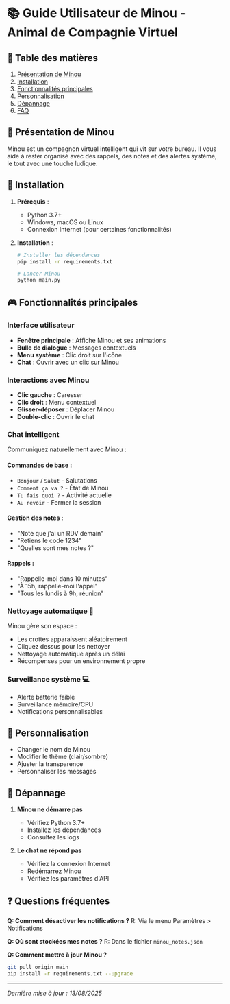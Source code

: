 # 📚 Guide Utilisateur de Minou - Animal de Compagnie Virtuel

## 🐾 Table des matières
1. [Présentation de Minou](#-présentation-de-minou)
2. [Installation](#-installation)
3. [Fonctionnalités principales](#-fonctionnalités-principales)
4. [Personnalisation](#-personnalisation)
5. [Dépannage](#-dépannage)
6. [FAQ](#-questions-fréquentes)

## 🌟 Présentation de Minou
Minou est un compagnon virtuel intelligent qui vit sur votre bureau. Il vous aide à rester organisé avec des rappels, des notes et des alertes système, le tout avec une touche ludique.

## 💾 Installation
1. **Prérequis** :
   - Python 3.7+
   - Windows, macOS ou Linux
   - Connexion Internet (pour certaines fonctionnalités)

2. **Installation** :
   ```bash
   # Installer les dépendances
   pip install -r requirements.txt
   
   # Lancer Minou
   python main.py
   ```

## 🎮 Fonctionnalités principales

### Interface utilisateur
- **Fenêtre principale** : Affiche Minou et ses animations
- **Bulle de dialogue** : Messages contextuels
- **Menu système** : Clic droit sur l'icône
- **Chat** : Ouvrir avec un clic sur Minou

### Interactions avec Minou
- **Clic gauche** : Caresser
- **Clic droit** : Menu contextuel
- **Glisser-déposer** : Déplacer Minou
- **Double-clic** : Ouvrir le chat

### Chat intelligent
Communiquez naturellement avec Minou :

#### Commandes de base :
- `Bonjour` / `Salut` - Salutations
- `Comment ça va ?` - État de Minou
- `Tu fais quoi ?` - Activité actuelle
- `Au revoir` - Fermer la session

#### Gestion des notes :
- "Note que j'ai un RDV demain"
- "Retiens le code 1234"
- "Quelles sont mes notes ?"

#### Rappels :
- "Rappelle-moi dans 10 minutes"
- "À 15h, rappelle-moi l'appel"
- "Tous les lundis à 9h, réunion"

### Nettoyage automatique 🧹
Minou gère son espace :
- Les crottes apparaissent aléatoirement
- Cliquez dessus pour les nettoyer
- Nettoyage automatique après un délai
- Récompenses pour un environnement propre

### Surveillance système 💻
- Alerte batterie faible
- Surveillance mémoire/CPU
- Notifications personnalisables

## 🎨 Personnalisation
- Changer le nom de Minou
- Modifier le thème (clair/sombre)
- Ajuster la transparence
- Personnaliser les messages

## 🔧 Dépannage
1. **Minou ne démarre pas**
   - Vérifiez Python 3.7+
   - Installez les dépendances
   - Consultez les logs

2. **Le chat ne répond pas**
   - Vérifiez la connexion Internet
   - Redémarrez Minou
   - Vérifiez les paramètres d'API

## ❓ Questions fréquentes

**Q: Comment désactiver les notifications ?**
R: Via le menu Paramètres > Notifications

**Q: Où sont stockées mes notes ?**
R: Dans le fichier `minou_notes.json`

**Q: Comment mettre à jour Minou ?**
```bash
git pull origin main
pip install -r requirements.txt --upgrade
```

---
*Dernière mise à jour : 13/08/2025*
